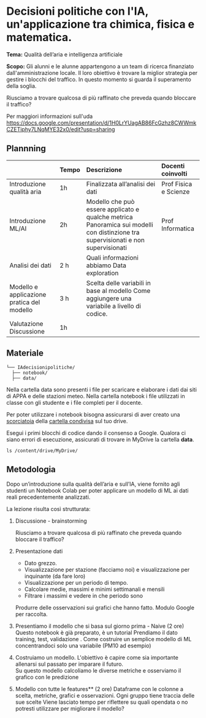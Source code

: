 # Decisioni politiche con l'IA, un'applicazione tra chimica, fisica e matematica.

**Tema:**  Qualità dell’aria e intelligenza artificiale

**Scopo:** Gli alunni e le alunne appartengono a un team di ricerca finanziato dall'amministrazione locale. Il loro obiettivo è trovare la miglior strategia per gestire i blocchi del traffico. In questo momento si guarda il superamento della soglia.

Riusciamo a trovare qualcosa di più raffinato che preveda quando bloccare il traffico? 

Per maggiori informazioni sull'uda https://docs.google.com/presentation/d/1H0LrYUagAB86FcGzhz8CWWmkCZETiphy7LNqMYE32x0/edit?usp=sharing


## Plannning

|  | Tempo | Descrizione | Docenti coinvolti |
| :---- | :---- | :---- | :---- |
| Introduzione  qualità aria | 1h | Finalizzata all’analisi dei dati | Prof Fisica e Scienze  |
| Introduzione ML/AI | 2h | Modello che può essere applicato e qualche metrica Panoramica sui modelli con distinzione tra supervisionati e non supervisionati | Prof Informatica |
| Analisi dei dati | 2 h | Quali informazioni abbiamo Data exploration |  |
| Modello e applicazione pratica del modello | 3 h | Scelta delle variabili in base al modello Come aggiungere una variabile a livello di codice. |  |
| Valutazione Discussione  | 1h |  |  |

## Materiale 
 ``` 
└── IAdecisionipolitiche/
   ├── notebook/
   ├── data/
 ``` 
Nella cartella data sono presenti i file per scaricare e elaborare i dati dai siti di APPA e delle stazioni meteo.
Nella cartella notebook i file utilizzati in classe con gli studente e i file completi per il docente.

Per poter utilizzare i notebook bisogna assicurarsi di aver creato una [scorciatoia](https://support.google.com/drive/answer/9700156?hl=it&co=GENIE.Platform%3DDesktop) della [cartella condivisa](https://drive.google.com/drive/folders/1v0VfmrVC554ckEkdob7iDmkchgoF_60k?usp=sharing) sul tuo drive.

Esegui i primi blocchi di codice dando il consenso a Google. 
Qualora ci siano errori di esecuzione, assicurati di trovare in MyDrive la cartella **data**.

``` 
ls /content/drive/MyDrive/
``` 

## Metodologia


Dopo un’introduzione sulla qualità dell’aria e sull’IA, viene fornito agli studenti un Notebook Colab per poter applicare un modello di ML ai dati reali precedentemente analizzati. 


La lezione risulta così strutturata:

1. Discussione - brainstorming
 
    Riusciamo a trovare qualcosa di più raffinato che preveda quando bloccare il traffico?     
    
2. Presentazione dati
    
    * Dato grezzo.  
    * Visualizzazione per stazione (facciamo noi) e visualizzazione per inquinante (da fare loro)  
    * Visualizzazione per un periodo di tempo.  
    * Calcolare medie, massimi e minimi settimanali e mensili  
    * Filtrare i massimi e vedere in che periodo sono
    
    Produrre delle osservazioni sui grafici che hanno fatto. Modulo Google per raccolta.

3. Presentiamo il modello che si basa sul giorno prima \- Naive   (2 ore)
    Questo notebook è già preparato, è un tutorial
    Prendiamo il dato training, test, validazione . Come costruire un semplice modello di ML concentrandoci solo una variabile (PM10 ad esempio)

4. Costruiamo un modello.
   L'obiettivo è capire come sia importante allenarsi sul passato per imparare il futuro.   
   Su questo modello calcoliamo le diverse metriche  e osserviamo il grafico con le predizione

5. Modello con tutte le features** (2 ore)
    Dataframe con le colonne a scelta, metriche, grafici e osservazioni. Ogni gruppo tiene traccia delle sue scelte
    Viene lasciato tempo per riflettere su quali opendata o no potresti utilizzare per migliorare il modello? 


